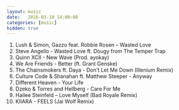 ```yaml
---
layout: music
date:   2016-03-10 14:00:00
categories: [music]
hidden: true
---
```


1. Lush & Simon, Gazzo feat. Robbie Rosen – Wasted Love
2. Steve Angello - Wasted Love ft. Dougy from The Temper Trap
3. Quinn XCII - New Wave (Prod. ayokay)
4. We Are Friends - Better (ft. Grant Genske)
5. The Chainsmokers ft. Daya - Don't Let Me Down (Illenium Remix)
6. Culture Code & Shanahan ft. Matthew Steeper - Anyway
7. Different Heaven - Your Life
8. Dzeko & Torres and Hellberg - Care For Me
9. Hailee Steinfeld – Love Myself (Bad Royale Remix)
10. KIIARA - FEELS (Jai Wolf Remix)